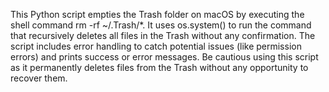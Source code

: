 This Python script empties the Trash folder on macOS by executing the shell command rm -rf ~/.Trash/*. It uses os.system() to run the command that recursively deletes all files in the Trash without any confirmation. The script includes error handling to catch potential issues (like permission errors) and prints success or error messages. Be cautious using this script as it permanently deletes files from the Trash without any opportunity to recover them.
